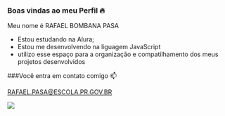 ### Boas vindas ao meu Perfil 🔥 

Meu nome é RAFAEL BOMBANA PASA 

- Estou estudando na Alura;
- Estou me desenvolvendo na liguagem JavaScript
- utilizo esse espaço para a organização e compatilhamento dos meus projetos desenvolvidos
  
###Você entra em contato comigo 📫 

RAFAEL.PASA@ESCOLA.PR.GOV.BR

![](https://tenor.com/pt-BR/view/mikey_draken-gif)
